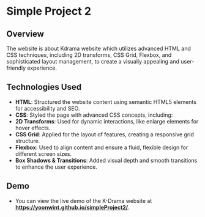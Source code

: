 # Simple Project 2
## Overview
The website is about Kdrama website which utilizes advanced HTML and CSS techniques, including 2D transforms, CSS Grid, Flexbox, and sophisticated layout management, to create a visually appealing and user-friendly experience.

## Technologies Used 
- **HTML**: Structured the website content using semantic HTML5 elements for accessibility and SEO.
- **CSS**: Styled the page with advanced CSS concepts, including:
- **2D Transforms**: Used for dynamic interactions, like enlarge elements for hover effects.
- **CSS Grid**: Applied for the layout of features, creating a responsive grid structure.
- **Flexbox**: Used to align content and ensure a fluid, flexible design for different screen sizes.
- **Box Shadows & Transitions**: Added visual depth and smooth transitions to enhance the user experience.

## Demo
- You can view the live demo of the K-Drama website at **https://yoonwint.github.io/simpleProject2/**.




  
